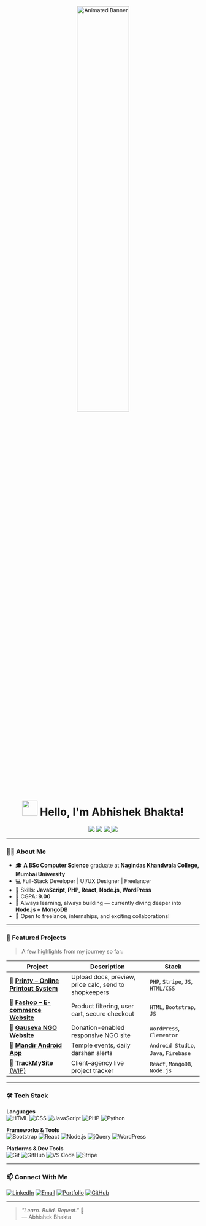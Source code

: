 <!-- GitHub Profile README - Abhishek Bhakta -->

<p align="center">
  <img src="https://media2.giphy.com/media/v1.Y2lkPTc5MGI3NjExemFvbmUyMXlsemxyenhyZXNrb3F3M2M1djUzb3FhY2duNHd5NWx4dCZlcD12MV9pbnRlcm5hbF9naWZfYnlfaWQmY3Q9Zw/MYI6NK4JOGpOzOriEg/giphy.gif" width="52%" alt="Animated Banner">
</p>

<h1 align="center">
  <img src="https://user-images.githubusercontent.com/39513876/112366216-8cfe7400-8cfe-11eb-8116-7d3dbae20e97.gif" width="40" />
  Hello, I'm <strong>Abhishek Bhakta</strong>!
</h1>

<p align="center">
  <img src="https://img.shields.io/badge/Version-10.07.2024-blue?style=flat-square&logo=github" />
  <img src="https://komarev.com/ghpvc/?username=AbhishekDevZone&label=Profile%20Views&color=brightgreen&style=flat-square" />
  <a href="https://github.com/AbhishekDevZone">
    <img src="https://img.shields.io/github/followers/AbhishekDevZone?label=Follow&style=social" />
  </a>
  <img src="https://img.shields.io/badge/Build-Passing-success?style=flat-square&logo=vercel" />
</p>

---

### 👨‍💻 About Me

- 🎓 **A BSc Computer Science** graduate at **Nagindas Khandwala College, Mumbai University**
- 💻 Full-Stack Developer | UI/UX Designer | Freelancer  
- 🔧 Skills: **JavaScript, PHP, React, Node.js, WordPress**
- 🚀 CGPA: **9.00**
- 🧠 Always learning, always building — currently diving deeper into **Node.js + MongoDB**
- 🤝 Open to freelance, internships, and exciting collaborations!

---

### 🚀 Featured Projects

> A few highlights from my journey so far:

| Project | Description | Stack |
|--------|-------------|-------|
| 🔹 [**Printy – Online Printout System**](#) | Upload docs, preview, price calc, send to shopkeepers | `PHP`, `Stripe`, `JS`, `HTML/CSS` |
| 🔹 [**Fashop – E-commerce Website**](#) | Product filtering, user cart, secure checkout | `HTML`, `Bootstrap`, `JS` |
| 🔹 [**Gauseva NGO Website**](#) | Donation-enabled responsive NGO site | `WordPress`, `Elementor` |
| 🔹 [**Mandir Android App**](#) | Temple events, daily darshan alerts | `Android Studio`, `Java`, `Firebase` |
| 🔹 [**TrackMySite** (WIP)](https://github.com/AbhishekDevZone) | Client–agency live project tracker | `React`, `MongoDB`, `Node.js` |

---

### 🛠️ Tech Stack

**Languages**  
![HTML](https://img.shields.io/badge/HTML-E34F26?style=flat-square&logo=html5&logoColor=white)
![CSS](https://img.shields.io/badge/CSS-1572B6?style=flat-square&logo=css3&logoColor=white)
![JavaScript](https://img.shields.io/badge/JavaScript-F7DF1E?style=flat-square&logo=javascript&logoColor=black)
![PHP](https://img.shields.io/badge/PHP-777BB4?style=flat-square&logo=php&logoColor=white)
![Python](https://img.shields.io/badge/Python-3776AB?style=flat-square&logo=python&logoColor=white)

**Frameworks & Tools**  
![Bootstrap](https://img.shields.io/badge/Bootstrap-563D7C?style=flat-square&logo=bootstrap&logoColor=white)
![React](https://img.shields.io/badge/React-20232A?style=flat-square&logo=react&logoColor=61DAFB)
![Node.js](https://img.shields.io/badge/Node.js-339933?style=flat-square&logo=node.js&logoColor=white)
![jQuery](https://img.shields.io/badge/jQuery-0769AD?style=flat-square&logo=jquery&logoColor=white)
![WordPress](https://img.shields.io/badge/WordPress-21759B?style=flat-square&logo=wordpress&logoColor=white)

**Platforms & Dev Tools**  
![Git](https://img.shields.io/badge/Git-F05032?style=flat-square&logo=git&logoColor=white)
![GitHub](https://img.shields.io/badge/GitHub-181717?style=flat-square&logo=github)
![VS Code](https://img.shields.io/badge/VS%20Code-007ACC?style=flat-square&logo=visual-studio-code)
![Stripe](https://img.shields.io/badge/Stripe-008CDD?style=flat-square&logo=stripe&logoColor=white)

---

### 📫 Connect With Me

[![LinkedIn](https://img.shields.io/badge/-LinkedIn-0A66C2?style=flat-square&logo=linkedin&logoColor=white)](https://www.linkedin.com/in/abhishekdev5/)
[![Email](https://img.shields.io/badge/Gmail-D14836?style=flat-square&logo=gmail&logoColor=white)](mailto:abhishekbhakta18@gmail.com)
[![Portfolio](https://img.shields.io/badge/Portfolio-black?style=flat-square&logo=vercel)](https://abhishekportfolio-18.vercel.app)
[![GitHub](https://img.shields.io/badge/GitHub-181717?style=flat-square&logo=github)](https://github.com/AbhishekDevZone)

---

> _"Learn. Build. Repeat."_ 💪  
> — Abhishek Bhakta
